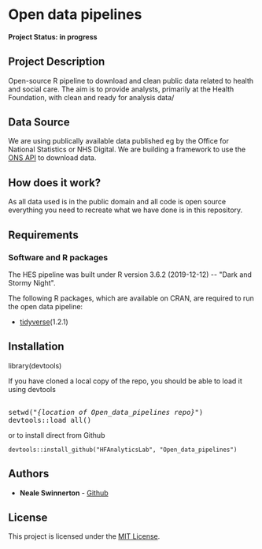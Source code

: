 # Open data pipelines


#### Project Status: in progress

## Project Description

Open-source R pipeline to download and clean public data related to health and social care. The aim is to provide analysts, primarily at the Health Foundation, with clean and ready for analysis data/ 

## Data Source

We are using publically available data published eg by the Office for National Statistics or NHS Digital. We are building a framework to use the [ONS API](https://developer.ons.gov.uk/office-for-national-statistics-api/reference) to download data.


## How does it work?

As all data used is in the public domain and all code is open source everything you need to recreate what we have done is in this repository.

## Requirements

### Software and R packages

The HES pipeline was built under R version 3.6.2 (2019-12-12) -- "Dark and Stormy Night".

The following R packages, which are available on CRAN, are required to run the open data pipeline:

*  [tidyverse](https://www.tidyverse.org/)(1.2.1)

## Installation

library(devtools)

If you have cloned a local copy of the repo, you should be able to load it using devtools

<pre>
<!-- use a pre to allow italics, urrgh -->
setwd("<i>{location of Open_data_pipelines repo}</i>")
devtools::load_all()
</pre>

or to install direct from Github
```
devtools::install_github("HFAnalyticsLab", "Open_data_pipelines")
```

## Authors
* **Neale Swinnerton** -  [Github](https://github.com/sw1nn)

## License

This project is licensed under the [MIT License](https://github.com/HFAnalyticsLab/Open_data_pipelines/blob/master/LICENSE).
